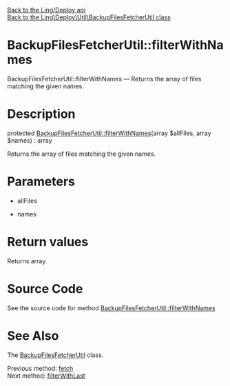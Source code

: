 [Back to the Ling/Deploy api](https://github.com/lingtalfi/Deploy/blob/master/doc/api/Ling/Deploy.md)<br>
[Back to the Ling\Deploy\Util\BackupFilesFetcherUtil class](https://github.com/lingtalfi/Deploy/blob/master/doc/api/Ling/Deploy/Util/BackupFilesFetcherUtil.md)


BackupFilesFetcherUtil::filterWithNames
================



BackupFilesFetcherUtil::filterWithNames — Returns the array of files matching the given names.




Description
================


protected [BackupFilesFetcherUtil::filterWithNames](https://github.com/lingtalfi/Deploy/blob/master/doc/api/Ling/Deploy/Util/BackupFilesFetcherUtil/filterWithNames.md)(array $allFiles, array $names) : array




Returns the array of files matching the given names.




Parameters
================


- allFiles

    

- names

    


Return values
================

Returns array.








Source Code
===========
See the source code for method [BackupFilesFetcherUtil::filterWithNames](https://github.com/lingtalfi/Deploy/blob/master/Util/BackupFilesFetcherUtil.php#L205-L211)


See Also
================

The [BackupFilesFetcherUtil](https://github.com/lingtalfi/Deploy/blob/master/doc/api/Ling/Deploy/Util/BackupFilesFetcherUtil.md) class.

Previous method: [fetch](https://github.com/lingtalfi/Deploy/blob/master/doc/api/Ling/Deploy/Util/BackupFilesFetcherUtil/fetch.md)<br>Next method: [filterWithLast](https://github.com/lingtalfi/Deploy/blob/master/doc/api/Ling/Deploy/Util/BackupFilesFetcherUtil/filterWithLast.md)<br>

